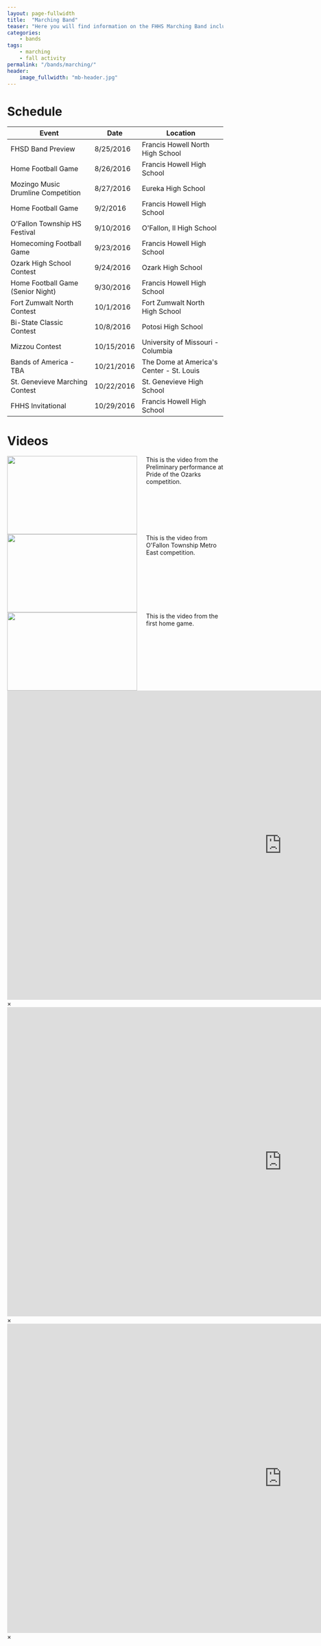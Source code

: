 ```yaml
---
layout: page-fullwidth
title:  "Marching Band"
teaser: "Here you will find information on the FHHS Marching Band including the schedule and videos."
categories:
    - bands
tags:
    - marching
    - fall activity
permalink: "/bands/marching/"
header:
    image_fullwidth: "mb-header.jpg"
---
```


# Schedule

Event | Date | Location
--- | --- | ---
FHSD Band Preview | 8/25/2016 | Francis Howell North High School
Home Football Game | 8/26/2016 | Francis Howell High School
Mozingo Music Drumline Competition | 8/27/2016 | Eureka High School
Home Football Game | 9/2/2016 | Francis Howell High School
O'Fallon Township HS Festival | 9/10/2016 | O'Fallon, Il High School
Homecoming Football Game | 9/23/2016 | Francis Howell High School
Ozark High School Contest | 9/24/2016 | Ozark High School
Home Football Game (Senior Night) | 9/30/2016 | Francis Howell High School
Fort Zumwalt North Contest | 10/1/2016 | Fort Zumwalt North High School
Bi-State Classic Contest | 10/8/2016 | Potosi High School
Mizzou Contest | 10/15/2016 | University of Missouri - Columbia
Bands of America - TBA | 10/21/2016 | The Dome at America's Center - St. Louis
St. Genevieve Marching Contest | 10/22/2016 | St. Genevieve High School
FHHS Invitational | 10/29/2016 | Francis Howell High School

# Videos
<div class="row">
  <div class="large-4 columns">
      <a href="#" data-reveal-id="videoModal1"><img src="https://i.ytimg.com/vi/D2EBdVEQKe0/hqdefault.jpg" width="303" height="182" alt=""/></a>
      This is the video from the Preliminary performance at Pride of the Ozarks competition.
  </div>
  <div class="large-4 columns">
      <a href="#" data-reveal-id="videoModal2"><img src="https://i.ytimg.com/vi/vjQ5kBxKHdE/maxresdefault.jpg" width="303" height="182" alt=""/></a>
      This is the video from O'Fallon Township Metro East competition.
  </div>
  <div class="large-4 columns">
      <a href="#" data-reveal-id="videoModal3"><img src="https://i.ytimg.com/vi/Pxw4wvZTcEY/hqdefault.jpg" width="303" height="182" alt=""/></a>
      This is the video from the first home game.
  </div>
</div>
<div id="videoModal1" class="reveal-modal large" data-reveal="">
  <div class="flex-video widescreen vimeo" style="display: block;">
    <iframe width="1280" height="720" src="https://www.youtube.com/embed/D2EBdVEQKe0" frameborder="0" allowfullscreen></iframe>
  </div>
  <a class="close-reveal-modal">&#215;</a>
</div>
<div id="videoModal2" class="reveal-modal large" data-reveal="">
  <div class="flex-video widescreen vimeo" style="display: block;">
    <iframe width="1280" height="720" src="https://www.youtube.com/embed/vjQ5kBxKHdE" frameborder="0" allowfullscreen></iframe>
  </div>
  <a class="close-reveal-modal">&#215;</a>
</div>
<div id="videoModal3" class="reveal-modal large" data-reveal="">
  <div class="flex-video widescreen vimeo" style="display: block;">
    <iframe width="1280" height="720" src="https://www.youtube.com/embed/Pxw4wvZTcEY" frameborder="0" allowfullscreen></iframe>
  </div>
  <a class="close-reveal-modal">&#215;</a>
</div>
